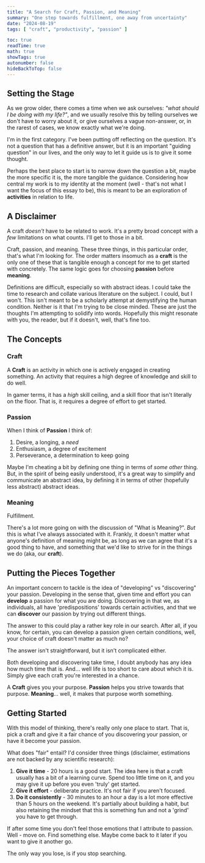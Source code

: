 ```yaml
---
title: "A Search for Craft, Passion, and Meaning"
summary: "One step towards fulfillment, one away from uncertainty"
date: "2024-08-19"
tags: [ "craft", "productivity", "passion" ]

toc: true
readTime: true
math: true
showTags: true
autonumber: false
hideBackToTop: false
---
```


## Setting the Stage

As we grow older, there comes a time when we ask ourselves: *"what should I be doing with my life?"*, and we usually
resolve this by telling ourselves we don't have to worry about it, or give ourselves a vague non-answer, or, in the
rarest of cases, we know exactly what we're doing.

I'm in the first category. I've been putting off reflecting on the question. It's not a question that has a definitive
answer, but it is an important "guiding question" in our lives, and the only way to let it guide us is to give it some
thought.

Perhaps the best place to start is to narrow down the question a bit, maybe the more specific it is, the more tangible
the guidance. Considering how central my work is to my identity at the moment (well - that's not what I want the focus
of this essay to be), this is meant to be an exploration of **activities** in relation to life.

## A Disclaimer

A craft *doesn't* have to be related to work. It's a pretty broad concept with a *few* limitations on what counts. I'll
get to those in a bit.

Craft, passion, and meaning. These three things, in this particular order, that's what I'm looking for. The order
matters insomuch as a **craft** is the only one of these that is tangible enough a concept for me to get started with
concretely. The same logic goes for choosing **passion** before **meaning**.

Definitions are difficult, especially so with abstract ideas. I could take the time to research and collate various
literature on the subject. I could, but I won't. This isn't meant to be a scholarly attempt at demystifying the human
condition. Neither is it that I'm trying to be close minded. These are just the thoughts I'm attempting to solidify into
words. Hopefully this might resonate with you, the reader, but if it doesn't, well, that's fine too.

## The Concepts

### Craft

A **Craft** is an activity in which one is actively engaged in creating something. An activity that requires a high
degree of knowledge and skill to do well.

In gamer terms, it has a *high* skill ceiling, and a skill floor that isn't literally on the floor. That is, it requires
a degree of effort to get started.

### Passion

When I think of **Passion** I think of:

1. Desire, a longing, a *need*
2. Enthusiasm, a degree of excitement
3. Perseverance, a determination to keep going

Maybe I'm cheating a bit by defining one thing in terms of *some other* thing. But, in the spirit of being easily
understood, it's a great way to simplify and communicate an abstract idea, by defining it in terms of other (hopefully
less abstract) abstract ideas.

### Meaning

Fulfillment.

There's a lot more going on with the discussion of "What is Meaning?". *But* this is what I've always associated with
it. Frankly, it doesn't matter what anyone's definition of meaning might be, as long as we can agree that it's a good
thing to have, and something that we'd like to strive for in the things we do (aka, our **craft**).

## Putting the Pieces Together

An important concern to tackle is the idea of "developing" vs "discovering" your passion. Developing in the sense that,
given time and effort you can **develop** a passion for what you are doing. Discovering in that we, as individuals, all
have 'predispositions' towards certain activities, and that we can **discover** our passion by trying out different
things.

The answer to this could play a rather key role in our search. After all, if you know, for certain, you can develop a
passion given certain conditions, well, your choice of craft doesn't matter as much no?

The answer isn't straightforward, but it isn't complicated either.

Both developing and discovering take time, I doubt anybody has any idea how much time that is. And… well life is too
short to care about which it is. Simply give each craft you're interested in a chance.

A **Craft** gives you your purpose. **Passion** helps you strive towards that purpose. **Meaning**… well, it makes that
purpose worth something.

## Getting Started

With this model of thinking, there's really only one place to start. That is, pick a craft and give it a fair chance of
you discovering your passion, or have it become your passion.

What does "fair" entail? I'd consider three things (disclaimer, estimations are not backed by any scientific research):

1. **Give it time** - 20 hours is a good start. The idea here is that a craft usually has a bit of a learning curve.
   Spend too little time on it, and you may give it up before you even 'truly' get started.
2. **Give it effort** - deliberate practice. It's not fair if you aren't focused.
3. **Do it consistently** - 30 minutes to an hour a day is a lot more effective than 5 hours on the weekend. It's
   partially about building a habit, but also retaining the mindset that this is something fun and not a 'grind' you
   have to get through.

If after some time you don't feel those emotions that I attribute to passion. Well - move on. Find something else. Maybe
come back to it later if you want to give it another go.

The only way you lose, is if you stop searching.

